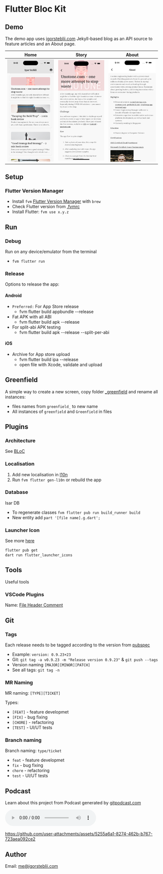 # Flutter Bloc Kit

## Demo 

The demo app uses [igorsteblii.com](igorsteblii.com) Jekyll-based blog as an API source to feature articles and an About page.

| Home | Story | About |
|--------|--------|--------|
| ![Demo 1](demo/home.png) | ![Demo 2](demo/story.png) | ![Demo 3](demo/about.png) |

## Setup 

### Flutter Version Manager 

 * Install `fvm` [Flutter Version Manager](https://fvm.app/documentation/getting-started) with `brew`
 * Check Flutter version from [.fvmrc](.fvmrc)
 * Install Flutter: `fvm use x.y.z`


## Run

### Debug

Run on any device/emulator from the terminal
* `fvm flutter run`

### Release

Options to release the app:

#### Android 

 * `Preferred:` For App Store release  
    * fvm flutter build appbundle --release
 * Fat APK with all ABI
   * fvm flutter build apk --release   
 * For split-abi APK testing 
    * fvm flutter build apk --release --split-per-abi  

#### iOS 

 * Archive for App store upload 
    * fvm flutter build ipa --release
    * open file with Xcode, validate and upload

## Greenfield

A simple way to create a new screen, copy folder [_greenfield](lib/screens/_greenfield) and rename all instances:

   *  files names from `greenfield_` to new name
   *  All instances of `greenfield` and `Greenfield` in files


## Plugins

### Architecture

See [BLoC](https://bloclibrary.dev/)

### Localisation 

1. Add new localisation in [l10n](lib/l10n/app_en.arb)
2. Run `fvm flutter gen-l10n` or rebuild the app

### Database

Isar DB

* To regenerate classes `fvm flutter pub run build_runner build`
* New entity add `part '[file name].g.dart';`

### Launcher Icon

See more [here](https://pub.dev/packages/flutter_launcher_icons)

```
flutter pub get
dart run flutter_launcher_icons
```

## Tools 

Useful tools

### VSCode Plugins

Name: [File Header Comment](https://marketplace.visualstudio.com/items?itemName=doi.fileheadercomment)

## Git

### Tags

Each release needs to be tagged according to the version from [pubspec](pubspec.yaml)

   * Example: `version: 0.9.23+23`
   * Git: `git tag -a v0.9.23 -m "Release version 0.9.23"` & `git push --tags`
   * Version naming `[MAJOR][MINOR][PATCH]`
   * See all tags: `git tag -n` 

### MR Naming 

MR naming: `[TYPE][TICKET]` 

Types:

   * `[FEAT]` - feature developmet
   * `[FIX]` - bug fixing 
   * `[CHORE]` - refactoring
   * `[TEST]` -  UI/UT tests

### Branch naming 

Branch naming: `type/ticket`

* `feat` - feature developmet
* `fix` - bug fixing 
* `chore` - refactoring
* `test` -  UI/UT tests

## Podcast 

Learn about this project from Podcast generated by [gitpodcast.com](gitpodcast.com)

<audio controls src="demo/Fluter Block Kit Porcast from gitpodcast.com.mp3" title="Fluter Block Kit Porcast"></audio>

https://github.com/user-attachments/assets/5255a6a1-8274-462b-b767-723aea092ce2

## Author

Email: me@igorsteblii.com

